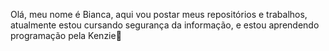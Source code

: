 Olá, meu nome é Bianca, aqui vou postar meus repositórios e trabalhos, atualmente estou cursando segurança da informação, 
e estou aprendendo programação pela Kenzie🤎
